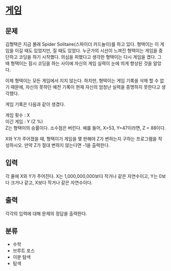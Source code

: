 # [게임](https://www.acmicpc.net/problem/1072)

## 문제
김형택은 지금 몰래 Spider Solitaire(스파이더 카드놀이)를 하고 있다. 형택이는 이 게임을 이길 때도 있었지만, 질 때도 있었다. 누군가의 시선이 느껴진 형택이는 게임을 중단하고 코딩을 하기 시작했다. 의심을 피했다고 생각한 형택이는 다시 게임을 켰다. 그 때 형택이는 잠시 코딩을 하는 사이에 자신의 게임 실력이 눈에 띄게 향상된 것을 알았다.

이제 형택이는 모든 게임에서 지지 않는다. 하지만, 형택이는 게임 기록을 삭제 할 수 없기 때문에, 자신의 못하던 예전 기록이 현재 자신의 엄청난 실력을 증명하지 못한다고 생각했다.

게임 기록은 다음과 같이 생겼다.

게임 횟수 : X<br />이긴 게임 : Y (Z %)<br />Z는 형택이의 승률이다. 소수점은 버린다. 예를 들어, X=53, Y=47이라면, Z = 88이다.

X와 Y가 주어졌을 때, 형택이가 게임을 몇 판해야 Z가 변하는지 구하는 프로그램을 작성하시오. 만약 Z가 절대 변하지 않는다면 -1을 출력한다.

## 입력
각 줄에 X와 Y가 주어진다. X는 1,000,000,000보다 작거나 같은 자연수이고, Y는 0보다 크거나 같고, X보다 작거나 같은 자연수이다.

## 출력
각각의 입력에 대해 문제의 정답을 출력한다.

## 분류
- 수학
- 브루트 포스
- 이분 탐색
- 탐색
